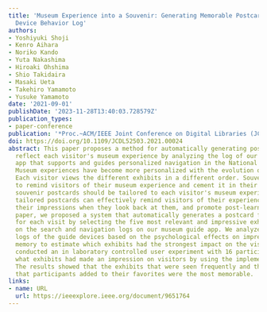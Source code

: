```yaml
---
title: 'Museum Experience into a Souvenir: Generating Memorable Postcards from Guide
  Device Behavior Log'
authors:
- Yoshiyuki Shoji
- Kenro Aihara
- Noriko Kando
- Yuta Nakashima
- Hiroaki Ohshima
- Shio Takidaira
- Masaki Ueta
- Takehiro Yamamoto
- Yusuke Yamamoto
date: '2021-09-01'
publishDate: '2023-11-28T13:40:03.728579Z'
publication_types:
- paper-conference
publication: '*Proc.~ACM/IEEE Joint Conference on Digital Libraries (JCDL)*'
doi: https://doi.org/10.1109/JCDL52503.2021.00024
abstract: This paper proposes a method for automatically generating postcards that
  reflect each visitor's museum experience by analyzing the log of our original iPad
  app that supports and guides personalized navigation in the National Museum of Ethnology.
  Museum experiences have become more personalized with the evolution of guiding devices.
  Each visitor views the different exhibits in a different order. Souvenirs serve
  to remind visitors of their museum experience and cement it in their memories; thus,
  souvenir postcards should be tailored to each visitor's museum experience. Such
  tailored postcards can effectively remind visitors of their experiences, deepen
  their impressions when they look back at them, and promote post-learning. In this
  paper, we proposed a system that automatically generates a postcard for each visitor
  for each visit by selecting the five most relevant and impressive exhibits based
  on the search and navigation logs on our museum guide app. We analyzed the search
  logs of the guide devices based on the psychological effects on impressions and
  memory to estimate which exhibits had the strongest impact on the visitors. We then
  conducted an in laboratory controlled user experiment with 16 participants to check
  what exhibits had made an impression on visitors by using the implemented system.
  The results showed that the exhibits that were seen frequently and the exhibits
  that participants added to their favorites were the most memorable.
links:
- name: URL
  url: https://ieeexplore.ieee.org/document/9651764
---
```

